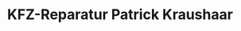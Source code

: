 ---
title: "KFZ-Reparatur Patrick Kraushaar"
url: /neuhofen/kfz-reparatur-patrick-kraushaar/
shop: Autowerkstatt
---
